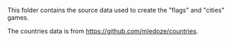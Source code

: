 This folder contains the source data used to create the "flags" and "cities" games.

The countries data is from https://github.com/mledoze/countries.